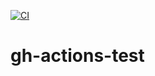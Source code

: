 [![CI](https://github.com/Vortex-ict/gh-actions-test/actions/workflows/ci-test.yml/badge.svg)](https://github.com/Vortex-ict/gh-actions-test/actions/workflows/ci-test.yml)
# gh-actions-test
